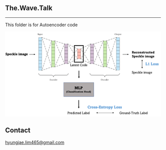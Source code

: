 ## The.Wave.Talk
***
This folder is for Autoencoder code

![fig1](./img/figure1.png)

## Contact

hyungjae.lim465@gmail.com
